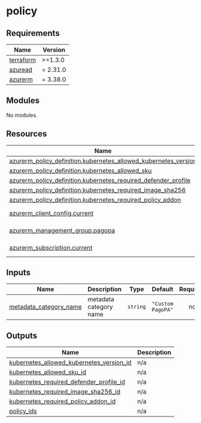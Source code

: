 # policy

<!-- markdownlint-disable -->
<!-- BEGINNING OF PRE-COMMIT-TERRAFORM DOCS HOOK -->
## Requirements

| Name | Version |
|------|---------|
| <a name="requirement_terraform"></a> [terraform](#requirement\_terraform) | >=1.3.0 |
| <a name="requirement_azuread"></a> [azuread](#requirement\_azuread) | = 2.31.0 |
| <a name="requirement_azurerm"></a> [azurerm](#requirement\_azurerm) | = 3.38.0 |

## Modules

No modules.

## Resources

| Name | Type |
|------|------|
| [azurerm_policy_definition.kubernetes_allowed_kubernetes_version](https://registry.terraform.io/providers/hashicorp/azurerm/3.38.0/docs/resources/policy_definition) | resource |
| [azurerm_policy_definition.kubernetes_allowed_sku](https://registry.terraform.io/providers/hashicorp/azurerm/3.38.0/docs/resources/policy_definition) | resource |
| [azurerm_policy_definition.kubernetes_required_defender_profile](https://registry.terraform.io/providers/hashicorp/azurerm/3.38.0/docs/resources/policy_definition) | resource |
| [azurerm_policy_definition.kubernetes_required_image_sha256](https://registry.terraform.io/providers/hashicorp/azurerm/3.38.0/docs/resources/policy_definition) | resource |
| [azurerm_policy_definition.kubernetes_required_policy_addon](https://registry.terraform.io/providers/hashicorp/azurerm/3.38.0/docs/resources/policy_definition) | resource |
| [azurerm_client_config.current](https://registry.terraform.io/providers/hashicorp/azurerm/3.38.0/docs/data-sources/client_config) | data source |
| [azurerm_management_group.pagopa](https://registry.terraform.io/providers/hashicorp/azurerm/3.38.0/docs/data-sources/management_group) | data source |
| [azurerm_subscription.current](https://registry.terraform.io/providers/hashicorp/azurerm/3.38.0/docs/data-sources/subscription) | data source |

## Inputs

| Name | Description | Type | Default | Required |
|------|-------------|------|---------|:--------:|
| <a name="input_metadata_category_name"></a> [metadata\_category\_name](#input\_metadata\_category\_name) | metadata category name | `string` | `"Custom PagoPA"` | no |

## Outputs

| Name | Description |
|------|-------------|
| <a name="output_kubernetes_allowed_kubernetes_version_id"></a> [kubernetes\_allowed\_kubernetes\_version\_id](#output\_kubernetes\_allowed\_kubernetes\_version\_id) | n/a |
| <a name="output_kubernetes_allowed_sku_id"></a> [kubernetes\_allowed\_sku\_id](#output\_kubernetes\_allowed\_sku\_id) | n/a |
| <a name="output_kubernetes_required_defender_profile_id"></a> [kubernetes\_required\_defender\_profile\_id](#output\_kubernetes\_required\_defender\_profile\_id) | n/a |
| <a name="output_kubernetes_required_image_sha256_id"></a> [kubernetes\_required\_image\_sha256\_id](#output\_kubernetes\_required\_image\_sha256\_id) | n/a |
| <a name="output_kubernetes_required_policy_addon_id"></a> [kubernetes\_required\_policy\_addon\_id](#output\_kubernetes\_required\_policy\_addon\_id) | n/a |
| <a name="output_policy_ids"></a> [policy\_ids](#output\_policy\_ids) | n/a |
<!-- END OF PRE-COMMIT-TERRAFORM DOCS HOOK -->

